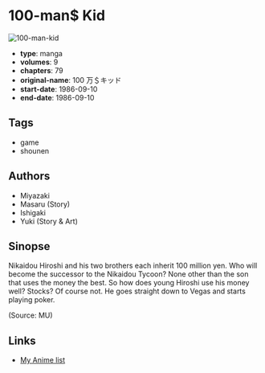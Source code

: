 # 100-man$ Kid

![100-man-kid](https://cdn.myanimelist.net/images/manga/2/186340.jpg)

-   **type**: manga
-   **volumes**: 9
-   **chapters**: 79
-   **original-name**: 100 万＄キッド
-   **start-date**: 1986-09-10
-   **end-date**: 1986-09-10

## Tags

-   game
-   shounen

## Authors

-   Miyazaki
-   Masaru (Story)
-   Ishigaki
-   Yuki (Story & Art)

## Sinopse

Nikaidou Hiroshi and his two brothers each inherit 100 million yen. Who will become the successor to the Nikaidou Tycoon? None other than the son that uses the money the best. So how does young Hiroshi use his money well? Stocks? Of course not. He goes straight down to Vegas and starts playing poker.

(Source: MU)

## Links

-   [My Anime list](https://myanimelist.net/manga/12930/100-man_Kid)
